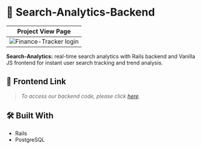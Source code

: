 # 📖 Search-Analytics-Backend

| Project View Page                                                                                                       |
| ----------------------------------------------------------------------------------------------------------------------- |
| <div align="center" width="auto"><img alt="Finance-Tracker login" src="src/assets/images/edu-screenshot.PNG"/></div> |

**Search-Analytics:** real-time search analytics with Rails backend and Vanilla JS frontend for instant user search tracking and trend analysis.



## 🔗 Frontend Link 
  > _To access our backend code, please click [here](https://github.com/ab-noori/Search-Analytics-Frontend)._


## 🛠 Built With 

  <ul>
    <li>Rails</li>
    <li>PostgreSQL</li>
  </ul>
